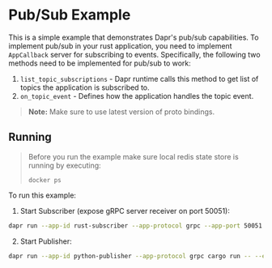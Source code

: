 # Pub/Sub Example

This is a simple example that demonstrates Dapr's pub/sub capabilities. To implement pub/sub in your rust application, you need to implement `AppCallback` server for subscribing to events. Specifically, the following two methods need to be implemented for pub/sub to work:

1. `list_topic_subscriptions` - Dapr runtime calls this method to get list of topics the application is subscribed to.
2. `on_topic_event` - Defines how the application handles the topic event. 

> **Note:** Make sure to use latest version of proto bindings.

## Running

> Before you run the example make sure local redis state store is running by executing:
> ```
> docker ps
> ```

To run this example:

1. Start Subscriber (expose gRPC server receiver on port 50051):
```bash
dapr run --app-id rust-subscriber --app-protocol grpc --app-port 50051 cargo run -- --example subscriber
```

2. Start Publisher:
```bash
dapr run --app-id python-publisher --app-protocol grpc cargo run -- --example publisher
```
